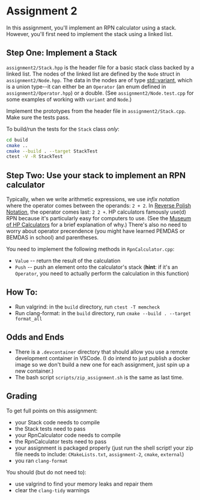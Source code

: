 # Assignment 2

In this assignment, you'll implement an RPN calculator using a stack. However,
you'll first need to implement the stack using a linked list.

## Step One: Implement a Stack

`assignment2/Stack.hpp` is the header file for a basic stack class backed by a linked list.
The nodes of the linked list are defined by the `Node` struct in `assignment2/Node.hpp`.
The data in the nodes are of type [std::variant](https://en.cppreference.com/w/cpp/utility/variant),
which is a union type--it can either be an `Operator` (an enum defined in `assignment2/Operator.hpp`) or
a double. (See `assignment2/Node.test.cpp` for some examples of working with `variant` and `Node`.)

Implement the prototypes from the header file in `assignment2/Stack.cpp`. Make sure the tests
pass. 

To build/run the tests for the `Stack` class *only*:
```bash
cd build
cmake ..
cmake --build . --target StackTest
ctest -V -R StackTest
```

## Step Two: Use your stack to implement an RPN calculator

Typically, when we write arithmetic expressions, we use *infix notation* where the operator comes between
the operands: `2 + 2`. In [Reverse Polish Notation](https://en.wikipedia.org/wiki/Reverse_Polish_notation),
the operator comes last: `2 2 +`. HP calculators famously use(d) RPN because it's particularly easy for
computers to use. (See the [Museum of HP Calculators](https://www.hpmuseum.org/rpn.htm) for a brief explanation
of why.) There's also no need to worry about operator precendence (you might have learned PEMDAS or BEMDAS in school)
and parentheses.

You need to implement the following methods in `RpnCalculator.cpp`:
- `Value` -- return the result of the calculation
- `Push` -- push an element onto the calculator's stack (**hint**: if it's an `Operator`, you need to actually perform the calculation in this function)

## How To:
- Run valgrind: in the `build` directory, run `ctest -T memcheck`
- Run clang-format: in the `build` directory, run `cmake --build . --target format_all`

## Odds and Ends

- There is a `.devcontainer` directory that should allow you use a remote development container in VSCode.
(I do intend to just publish a docker image so we don't build a new one for each assignment, just spin up a new container.)
- The bash script `scripts/zip_assignment.sh` is the same as last time.

## Grading

To get full points on this assignment:
- your Stack code needs to compile
- the Stack tests need to pass
- your RpnCalculator code needs to compile
- the RpnCalculator tests need to pass
- your assignment is packaged properly (just run the shell script! your zip file needs to include: `CMakeLists.txt`, `assignment-2`, `cmake`, `external`)
- you ran `clang-format`

You should (but do not need to):
- use valgrind to find your memory leaks and repair them
- clear the `clang-tidy` warnings 
